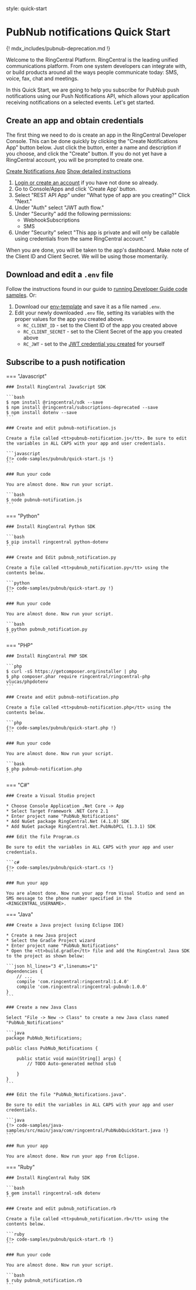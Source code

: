 style: quick-start

# PubNub notifications Quick Start

{! mdx_includes/pubnub-deprecation.md !}

Welcome to the RingCentral Platform. RingCentral is the leading unified communications platform. From one system developers can integrate with, or build products around all the ways people communicate today: SMS, voice, fax, chat and meetings.

In this Quick Start, we are going to help you subscribe for PubNub push notifications using our Push Notifications API, which allows your application receiving notifications on a selected events. Let's get started.

## Create an app and obtain credentials

The first thing we need to do is create an app in the RingCentral Developer Console. This can be done quickly by clicking the "Create Notifications App" button below. Just click the button, enter a name and description if you choose, and click the "Create" button. If you do not yet have a RingCentral account, you will be prompted to create one.

<a target="_new" href="https://developer.ringcentral.com/new-app?name=Push+Notifications+Quick+Start+App&desc=A+simple+app+to+demo+creating+an+SMS+Notification+RingCentral&grantType=JWT&&public=false&type=ServerOther&carriers=7710,7310,3420&permissions=SMS&redirectUri=&utm_source=devguide&utm_medium=button&utm_campaign=quickstart" class="btn btn-primary">Create Notifications App</a>
<a class="btn-link btn-collapse" data-toggle="collapse" href="#create-app-instructions" role="button" aria-expanded="false" aria-controls="create-app-instructions">Show detailed instructions</a>

<div class="collapse" id="create-app-instructions">
<ol>
<li><a href="https://developer.ringcentral.com/login.html#/">Login or create an account</a> if you have not done so already.</li>
<li>Go to Console/Apps and click 'Create App' button.</li>
<li>Select "REST API App" under "What type of app are you creating?" Click "Next."</li>
<li>Under "Auth" select "JWT auth flow."
<li>Under "Security" add the following permissions:
  <ul>
    <li>WebhookSubscriptions</li>
    <li>SMS</li>
  </ul>
</li>
<li>Under "Security" select "This app is private and will only be callable using credentials from the same RingCentral account."</li>
</ol>
</div>

When you are done, you will be taken to the app's dashboard. Make note of the Client ID and Client Secret. We will be using those momentarily.

## Download and edit a `.env` file
	
Follow the instructions found in our guide to [running Developer Guide code samples](../../../basics/code-samples/). Or:
	
1. Download our [env-template](https://raw.githubusercontent.com/ringcentral/ringcentral-api-docs/main/code-samples/env-template) and save it as a file named `.env`.
2. Edit your newly downloaded `.env` file, setting its variables with the proper values for the app you created above.
     * `RC_CLIENT_ID` - set to the Client ID of the app you created above
     * `RC_CLIENT_SECRET` - set to the Client Secret of the app you created above
     * `RC_JWT` - set to the [JWT credential you created](../../../getting-started/create-credential) for yourself

## Subscribe to a push notification

=== "Javascript"

    ### Install RingCentral JavaScript SDK

    ```bash
    $ npm install @ringcentral/sdk --save
	$ npm install @ringcentral/subscriptions-deprecated --save
	$ npm install dotenv --save
    ```

    ### Create and edit pubnub-notification.js

    Create a file called <tt>pubnub-notification.js</tt>. Be sure to edit the variables in ALL CAPS with your app and user credentials.

    ```javascript
    {!> code-samples/pubnub/quick-start.js !} 
    ```

    ### Run your code

    You are almost done. Now run your script.

    ```bash
    $ node pubnub-notification.js
    ```

=== "Python"

    ### Install RingCentral Python SDK

    ```bash
    $ pip install ringcentral python-dotenv
    ```

    ### Create and Edit pubnub_notification.py

    Create a file called <tt>pubnub_notification.py</tt> using the contents below.

    ```python
    {!> code-samples/pubnub/quick-start.py !} 
    ```

    ### Run your code

    You are almost done. Now run your script.

    ```bash
    $ python pubnub_notification.py
    ```

=== "PHP"

    ### Install RingCentral PHP SDK

    ```php
    $ curl -sS https://getcomposer.org/installer | php
    $ php composer.phar require ringcentral/ringcentral-php vlucas/phpdotenv
    ```

    ### Create and edit pubnub-notification.php

    Create a file called <tt>pubnub-notification.php</tt> using the contents below.

    ```php
    {!> code-samples/pubnub/quick-start.php !}
    ```

    ### Run your code

    You are almost done. Now run your script.

    ```bask
    $ php pubnub-notification.php
    ```

=== "C#"

    ### Create a Visual Studio project

    * Choose Console Application .Net Core -> App
    * Select Target Framework .NET Core 2.1
    * Enter project name "PubNub_Notifications"
    * Add NuGet package RingCentral.Net (4.1.0) SDK
    * Add NuGet package RingCentral.Net.PubNubPCL (1.3.1) SDK

    ### Edit the file Program.cs

    Be sure to edit the variables in ALL CAPS with your app and user credentials.

    ```c#
    {!> code-samples/pubnub/quick-start.cs !} 
    ```

    ### Run your app

    You are almost done. Now run your app from Visual Studio and send an SMS message to the phone number specified in the <RINGCENTRAL_USERNAME>.

=== "Java"

    ### Create a Java project (using Eclipse IDE)

    * Create a new Java project
    * Select the Gradle Project wizard
    * Enter project name "PubNub_Notifications"
    * Open the <tt>build.gradle</tt> file and add the RingCentral Java SDK to the project as shown below:

    ```json hl_lines="3 4",linenums="1"
    dependencies {
        // ...
        compile 'com.ringcentral:ringcentral:1.4.0'
        compile 'com.ringcentral:ringcentral-pubnub:1.0.0'
    }
    ```

    ### Create a new Java Class

    Select "File -> New -> Class" to create a new Java class named "PubNub_Notifications"

    ```java
    package PubNub_Notifications;

    public class PubNub_Notifications {

        public static void main(String[] args) {
            // TODO Auto-generated method stub

        }
    }
    ```

    ### Edit the file "PubNub_Notifications.java".

    Be sure to edit the variables in ALL CAPS with your app and user credentials.

    ```java
    {!> code-samples/java-samples/src/main/java/com/ringcentral/PubNubQuickStart.java !} 
    ```

    ### Run your app

    You are almost done. Now run your app from Eclipse.

=== "Ruby"

    ### Install RingCentral Ruby SDK

    ```bash
    $ gem install ringcentral-sdk dotenv
    ```

    ### Create and edit pubnub_notification.rb

    Create a file called <tt>pubnub_notification.rb</tt> using the contents below.

    ```ruby
    {!> code-samples/pubnub/quick-start.rb !} 
    ```

    ### Run your code

    You are almost done. Now run your script.

    ```bash
    $ ruby pubnub_notification.rb
    ```

